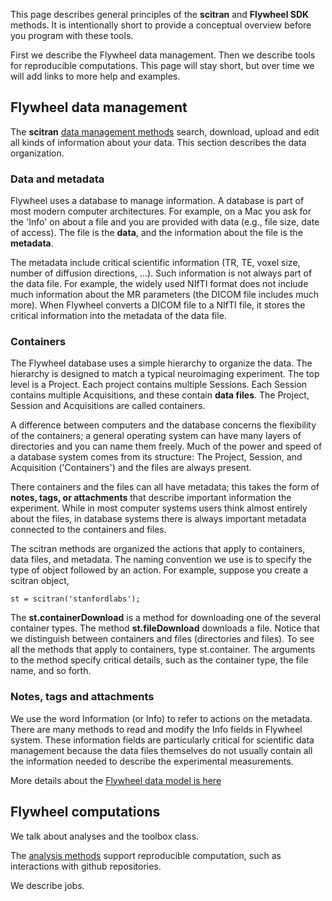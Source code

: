 This page describes general principles of the **scitran** and **Flywheel SDK** methods. It is intentionally short to provide a conceptual overview before you program with these tools.

First we describe the Flywheel data management. Then we describe tools for reproducible computations.  This page will stay short, but over time we will add links to more help and examples.  

## Flywheel data management

The **scitran** [data management methods](data-management) search, download, upload and edit all kinds of information about your data.  This section describes the data organization.

### Data and metadata
Flywheel uses a database to manage information.  A database is part of most modern computer architectures. For example, on a Mac you ask for the 'Info' on about a file and you are provided with data (e.g., file size, date of access). The file is the **data**, and the information about the file is the **metadata**. 

The metadata include critical scientific information (TR, TE, voxel size, number of diffusion directions, ...). Such information is not always part of the data file.  For example, the widely used NIfTI format does not include much information about the MR parameters (the DICOM file includes much more). When Flywheel converts a DICOM file to a NIfTI file, it stores the critical information into the metadata of the data file.  

### Containers
The Flywheel database uses a simple hierarchy to organize the data.  The hierarchy is designed to match a typical neuroimaging experiment. The top level is a Project.  Each project contains multiple Sessions. Each Session contains multiple Acquisitions, and these contain **data files**.  The Project, Session and Acquisitions are called containers.

A difference between computers and the database concerns the flexibility of the containers; a general operating system can have many layers of directories and you can name them freely.  Much of the power and speed of a database system comes from its structure:  The Project, Session, and Acquisition ('Containers') and the files are always present.

There containers and the files can all have metadata; this takes the form of **notes, tags, or attachments** that describe important information the experiment. While in most computer systems users think almost entirely about the files, in database systems there is always important metadata connected to the containers and files. 

The scitran methods are organized the actions that apply to containers, data files, and metadata. The naming convention we use is to specify the type of object followed by an action.  For example, suppose you create a scitran object, 

    st = scitran('stanfordlabs');

The  **st.containerDownload** is a method for downloading one of the several container types.  The method **st.fileDownload** downloads a file. Notice that we distinguish between containers and files (directories and files).  To see all the methods that apply to containers, type st.container<TAB>. The arguments to the method specify critical details, such as the container type, the file name, and so forth.

### Notes, tags and attachments
We use the word Information (or Info) to refer to actions on the metadata.  There are many methods to read and modify the Info fields in Flywheel system.  These information fields are particularly critical for scientific data management because the data files themselves do not usually contain all the information needed to describe the experimental measurements.


More details about the [Flywheel data model is here](Flywheel-data-model)

## Flywheel computations
We talk about analyses and the toolbox class.

The [analysis methods](Toolboxes) support reproducible computation, such as interactions with github repositories.

We describe jobs.